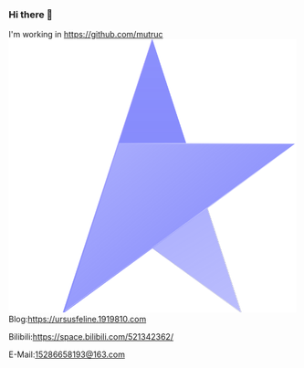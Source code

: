 ### Hi there 👋

I'm working in https://github.com/mutruc
![Image text](https://raw.githubusercontent.com/LGY07/LGY07/cf73d73cb988f00f2977a745e28ac1cb1de329ea/Mutruc.svg)
Blog:https://ursusfeline.1919810.com

Bilibili:https://space.bilibili.com/521342362/

E-Mail:15286658193@163.com
